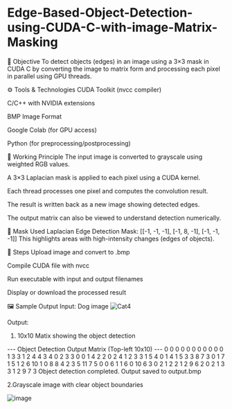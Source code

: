 # Edge-Based-Object-Detection-using-CUDA-C-with-image-Matrix-Masking
📘 Objective
To detect objects (edges) in an image using a 3×3 mask in CUDA C by converting the image to matrix form and processing each pixel in parallel using GPU threads.

⚙️ Tools & Technologies
CUDA Toolkit (nvcc compiler)

C/C++ with NVIDIA extensions

BMP Image Format

Google Colab (for GPU access)

Python (for preprocessing/postprocessing)

🧠 Working Principle
The input image is converted to grayscale using weighted RGB values.

A 3×3 Laplacian mask is applied to each pixel using a CUDA kernel.

Each thread processes one pixel and computes the convolution result.

The result is written back as a new image showing detected edges.

The output matrix can also be viewed to understand detection numerically.

🧪 Mask Used
Laplacian Edge Detection Mask:
[[-1, -1, -1],
 [-1,  8, -1],
 [-1, -1, -1]]
This highlights areas with high-intensity changes (edges of objects).

🧾 Steps
Upload image and convert to .bmp

Compile CUDA file with nvcc

Run executable with input and output filenames

Display or download the processed result

🖼️ Sample Output
Input: Dog image
![Cat4](https://github.com/user-attachments/assets/e1b2a03b-9667-411f-8798-f33756cf77d6)

Output: 
1. 10x10 Matix showing the object detection 

--- Object Detection Output Matrix (Top-left 10x10) ---
  0   0   0   0   0   0   0   0   0   0 
  0   1   3   3   1   2   4   4   3   4 
  0   2   3   3   0   0   1   4   2   2 
  0   2   4   1   2   3   3   1   5   4 
  0   1   4   1   5   3   3   8   7   3 
  0   1   7   1   5   1   2   6  10   1 
  0   8   8   4   2   3   5  11   7   5 
  0   0   6   1   1   6   0  10   6   3 
  0   2   1   2   2   1   2   9   6   2 
  0   2   1   3   3   1   2   9   7   3 
Object detection completed. Output saved to output.bmp

2.Grayscale image with clear object boundaries

![image](https://github.com/user-attachments/assets/372dc361-a82f-4d20-9ef8-1ce2166d65f6)



